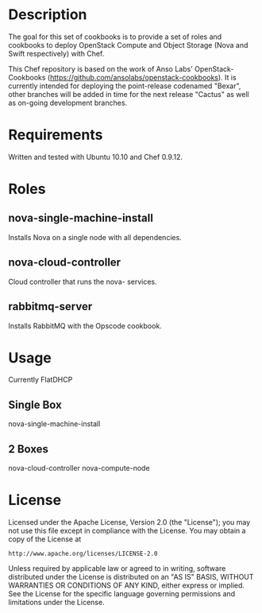 Description
===========
The goal for this set of cookbooks is to provide a set of roles and cookbooks to deploy OpenStack Compute and Object Storage (Nova and Swift respectively) with Chef.

This Chef repository is based on the work of Anso Labs' OpenStack-Cookbooks (https://github.com/ansolabs/openstack-cookbooks). It is currently intended for deploying the point-release codenamed "Bexar", other branches will be added in time for the next release "Cactus" as well as on-going development branches.

Requirements
============
Written and tested with Ubuntu 10.10 and Chef 0.9.12. 

Roles
=====
nova-single-machine-install
---------------------------
Installs Nova on a single node with all dependencies.

nova-cloud-controller
---------------------
Cloud controller that runs the nova- services.

rabbitmq-server
---------------
Installs RabbitMQ with the Opscode cookbook.

Usage
=====

Currently FlatDHCP

Single Box
----------
nova-single-machine-install

2 Boxes
-------
nova-cloud-controller
nova-compute-node

License
=======
Licensed under the Apache License, Version 2.0 (the "License");
you may not use this file except in compliance with the License.
You may obtain a copy of the License at

    http://www.apache.org/licenses/LICENSE-2.0

Unless required by applicable law or agreed to in writing, software
distributed under the License is distributed on an "AS IS" BASIS,
WITHOUT WARRANTIES OR CONDITIONS OF ANY KIND, either express or implied.
See the License for the specific language governing permissions and
limitations under the License.
